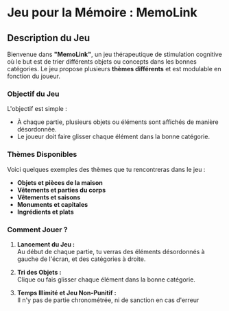 # **Jeu pour la Mémoire : MemoLink**

## **Description du Jeu**

Bienvenue dans **"MemoLink"**, un jeu thérapeutique de stimulation cognitive où le but est de trier différents objets ou concepts dans les bonnes catégories. Le jeu propose plusieurs **thèmes différents** et est modulable en fonction du joueur.

### **Objectif du Jeu**

L'objectif est simple :
- À chaque partie, plusieurs objets ou éléments sont affichés de manière désordonnée.
- Le joueur doit faire glisser chaque élément dans la bonne catégorie.

### **Thèmes Disponibles**

Voici quelques exemples des thèmes que tu rencontreras dans le jeu :

- **Objets et pièces de la maison**  
- **Vêtements et parties du corps**  
- **Vêtements et saisons**  
- **Monuments et capitales**  
- **Ingrédients et plats**

### **Comment Jouer ?**

1. **Lancement du Jeu :**  
   Au début de chaque partie, tu verras des éléments désordonnés à gauche de l'écran, et des catégories à droite.

2. **Tri des Objets :**  
   Clique ou fais glisser chaque élément dans la bonne catégorie.

3. **Temps Illimité et Jeu Non-Punitif :**  
   Il n'y pas de partie chronométrée, ni de sanction en cas d'erreur